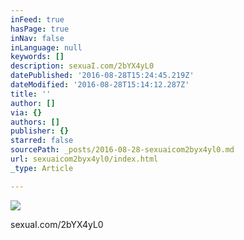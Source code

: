 ```yaml
---
inFeed: true
hasPage: true
inNav: false
inLanguage: null
keywords: []
description: sexuaI.com/2bYX4yL0
datePublished: '2016-08-28T15:24:45.219Z'
dateModified: '2016-08-28T15:14:12.287Z'
title: ''
author: []
via: {}
authors: []
publisher: {}
starred: false
sourcePath: _posts/2016-08-28-sexuaicom2byx4yl0.md
url: sexuaicom2byx4yl0/index.html
_type: Article

---
```

![](https://the-grid-user-content.s3-us-west-2.amazonaws.com/9c53c0ed-34f9-4995-9f89-bfc813dce9ea.jpg)

sexuaI.com/2bYX4yL0